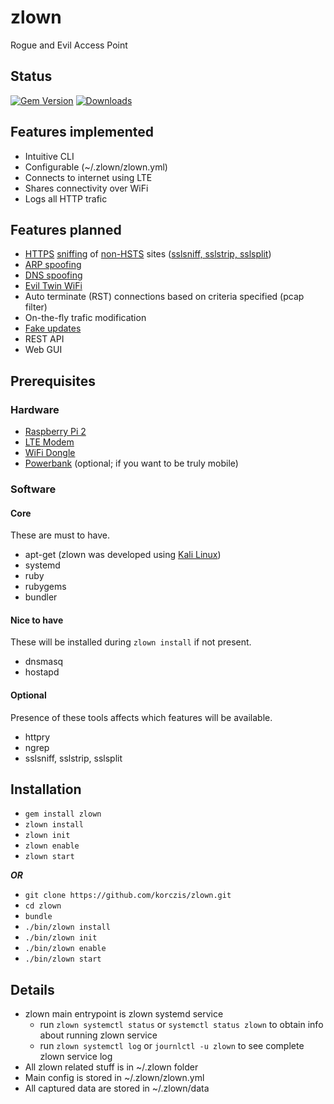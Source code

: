 # zlown

Rogue and Evil Access Point

## Status

[![Gem Version](https://badge.fury.io/rb/zlown.png)](http://badge.fury.io/rb/zlown)
[![Downloads](http://img.shields.io/gem/dt/zlown.svg)](http://rubygems.org/gems/zlown)

## Features implemented

- Intuitive CLI
- Configurable (~/.zlown/zlown.yml)
- Connects to internet using LTE
- Shares connectivity over WiFi
- Logs all HTTP trafic

## Features planned

- [HTTPS](https://en.wikipedia.org/wiki/HTTPS) [sniffing](https://en.wikipedia.org/wiki/Packet_analyzer) of [non-HSTS](https://en.wikipedia.org/wiki/HTTP_Strict_Transport_Security) sites ([sslsniff, sslstrip, sslsplit](https://en.wikipedia.org/wiki/Moxie_Marlinspike))
- [ARP spoofing](https://en.wikipedia.org/wiki/ARP_spoofing)
- [DNS spoofing](https://en.wikipedia.org/wiki/DNS_spoofing)
- [Evil Twin WiFi](https://en.wikipedia.org/wiki/Evil_twin_(wireless_networks))
- Auto terminate (RST) connections based on criteria specified (pcap filter)
- On-the-fly trafic modification
- [Fake updates](https://github.com/websploit/websploit)
- REST API
- Web GUI

## Prerequisites

### Hardware

- [Raspberry Pi 2](http://www.amazon.de/Raspberry-Pi-quad-core-Cortex-A7-compatibility/dp/B00T2U7R7I/ref=sr_1_1?s=ce-de&ie=UTF8&qid=1455555744&sr=1-1&keywords=rpi2)
- [LTE Modem](http://www.ebay.de/itm/221999423422?_trksid=p2060353.m2749.l2649&ssPageName=STRK%3AMEBIDX%3AIT)
- [WiFi Dongle](http://www.amazon.de/Alfa-AWUS036NHV-802-11b-Langfris-Adapter/dp/B00LLBQP9M/ref=sr_1_fkmr0_1?ie=UTF8&qid=1455555587&sr=8-1-fkmr0&keywords=Alfa+AWUSO36NH+High+Gain+USB+Wireless+G+%2F+N+Long-Rang+WiFi+Network+Adapter)
- [Powerbank](http://www.amazon.co.uk/gp/product/B012V9H3WA?psc=1&redirect=true&ref_=oh_aui_detailpage_o00_s00) (optional; if you want to be truly mobile)

### Software

#### Core

These are must to have.

- apt-get (zlown was developed using [Kali Linux](https://www.kali.org/))
- systemd
- ruby
- rubygems
- bundler

#### Nice to have

These will be installed during `zlown install` if not present.

- dnsmasq
- hostapd

#### Optional

Presence of these tools affects which features will be available.

- httpry
- ngrep
- sslsniff, sslstrip, sslsplit

## Installation

- `gem install zlown`
- `zlown install`
- `zlown init`
- `zlown enable`
- `zlown start`

***OR***

- `git clone https://github.com/korczis/zlown.git`
- `cd zlown`
- `bundle`
- `./bin/zlown install`
- `./bin/zlown init`
- `./bin/zlown enable`
- `./bin/zlown start`

## Details

- zlown main entrypoint is zlown systemd service
  - run `zlown systemctl status` or `systemctl status zlown` to obtain info about running zlown service
  - run `zlown systemctl log` or `journlctl -u zlown` to see complete zlown service log
- All zlown related stuff is in ~/.zlown folder
- Main config is stored in ~/.zlown/zlown.yml
- All captured data are stored in ~/.zlown/data

